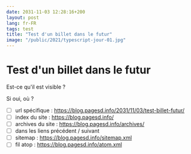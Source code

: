 ```yaml
---
date: 2031-11-03 12:28:16+200
layout: post
lang: fr-FR
tags: test
title: "Test d'un billet dans le futur"
image: "/public/2021/typescript-jour-01.jpg"
---
```


# Test d'un billet dans le futur

Est-ce qu'il est visible ?

Si oui, où ?

* [ ] url spécifique : https://blog.pagesd.info/2031/11/03/test-billet-futur/
* [ ] index du site : https://blog.pagesd.info/
* [ ] archives du site : https://blog.pagesd.info/archives/
* [ ] dans les liens précédent / suivant
* [ ] sitemap : https://blog.pagesd.info/sitemap.xml
* [ ] fil atop : https://blog.pagesd.info/atom.xml
